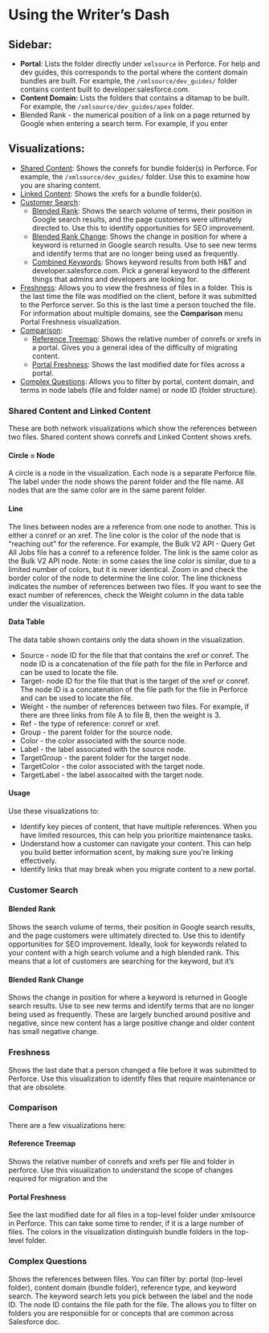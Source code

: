 # Using the Writer’s Dash

## **Sidebar:**

* **Portal**: Lists the folder directly under `xmlsource` in Perforce.  For help and dev guides, this corresponds to the portal where the content domain bundles are built. For example, the `/xmlsource/dev_guides/` folder contains content built to developer.salesforce.com.
* **Content Domain:** Lists the folders that contains a ditamap to be built. For example, the `/xmlsource/dev_guides/apex` folder.
* Blended Rank - the numerical position of a link on a page returned by Google when entering a search term. For example, if you enter

## Visualizations:

* [Shared Content](#shared-content-and-linked-content):  Shows the conrefs for bundle folder(s) in Perforce. For example, the `/xmlsource/dev_guides/` folder. Use this to examine how you are sharing content.
* [Linked Content](#shared-content-and-linked-content):  Shows the xrefs for a bundle folder(s).
* [Customer Search](#customer-search):
   * [Blended Rank](#blended-rank): Shows the search volume of terms, their position in Google search results, and the page customers were ultimately directed to. Use this to identify opportunities for SEO improvement.
   * [Blended Rank Change](#blended-rank-change): Shows the change in position for where a keyword is returned in Google search results. Use to see new terms and identify terms that are no longer being used as frequently.
   * [Combined Keywords](#combined-keywords): Shows keyword results from both H&T and developer.salesforce.com. Pick a general keyword to the different things that admins and developers are looking for.
* [Freshness](#freshness):  Allows you to view the freshness of files in a folder. This is the last time the file was modified on the client, before it was submitted to the Perforce server. So this is the last time a person touched the file. For information about multiple domains, see the **Comparison** menu Portal Freshness visualization.
* [Comparison](#comparison):
   * [Reference Treemap](#reference-treemap): Shows the relative number of conrefs or xrefs in a portal. Gives you a general idea of the difficulty of migrating content.
   * [Portal Freshness](#portal-fFreshness): Shows the last modified date for files across a portal.
* [Complex Questions](#complex-questions):  Allows you to filter by portal, content domain, and terms in node labels (file and folder name) or node ID (folder structure).


### Shared Content and Linked Content

These are both network visualizations which show the references between two files. Shared content shows conrefs and Linked Content shows xrefs.

#### Circle = Node
A circle is a node in the visualization. Each node is a separate Perforce file. The label under the node shows the parent folder and the file name. All nodes that are the same color are in the same parent folder.

#### Line
The lines between nodes are a reference from one node to another. This is either a conref or an xref.
The line color is the color of the node that is “reaching out” for the reference. For example, the Bulk V2 API - Query Get All Jobs file has a conref to a reference folder. The link is the same color as the Bulk V2 API node. Note: in some cases the line color is similar, due to a limited number of colors, but it is never identical. Zoom in and check the border color of the node to determine the line color.
The line thickness indicates the number of references between two files. If you want to see the exact number of references, check the Weight column in the data table under the visualization.

#### Data Table
The data table shown contains only the data shown in the visualization.

* Source - node ID for the file that that contains the xref or conref. The node ID is a concatenation of the file path for the file in Perforce and can be used to locate the file.
* Target- node ID for the file that that is the target of the xref or conref. The node ID is a concatenation of the file path for the file in Perforce and can be used to locate the file.
* Weight - the number of references between two files. For example, if there are three links from file A to file B, then the weight is 3.
* Ref - the type of reference: conref or xref.
* Group - the parent folder for the source node.
* Color - the color associated with the source node.
* Label - the label associated with the source node.
* TargetGroup - the parent folder for the target node.
* TargetColor - the color associated with the target node.
* TargetLabel - the label assocaited with the target node.

#### **Usage**

Use these visualizations to:

* Identify key pieces of content, that have multiple references. When you have limited resources, this can help you prioritize maintenance tasks.
* Understand how a customer can navigate your content. This can help you build better information scent, by making sure you’re linking effectively.
* Identify links that may break when you migrate content to a new portal.



### Customer Search

#### Blended Rank

Shows the search volume of terms, their position in Google search results, and the page customers were ultimately directed to. Use this to identify opportunities for SEO improvement.
Ideally, look for keywords related to your content with a high search volume and a high blended rank. This means that a lot of customers are searching for the keyword, but it’s

#### Blended Rank Change

Shows the change in position for where a keyword is returned in Google search results. Use to see new terms and identify terms that are no longer being used as frequently. These are largely bunched around positive and negative, since new content has a large positive change and older content has small negative change.

### Freshness

Shows the last date that a person changed a file before it was submitted to Perforce. Use this visualization to identify files that require maintenance or that are obsolete.

### Comparison

There are a few visualizations here:

#### Reference Treemap

Shows the relative number of conrefs and xrefs per file and folder in perforce. Use this visualization to understand the scope of changes required for migration and the

#### Portal Freshness

See the last modified date for all files in a top-level folder under xmlsource in Perforce. This can take some time to render, if it is a large number of files. The colors in the visualization distinguish bundle folders in the top-level folder.

### Complex Questions

Shows the references between files. You can filter by: portal (top-level folder), content domain (bundle folder), reference type, and keyword search.
The keyword search lets you pick between the label and the node ID. The node ID contains the file path for the file. The allows you to filter on folders you are responsible for or concepts that are common across Salesforce doc.
